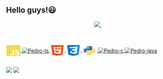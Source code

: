 ## Hello guys!😃

<div align="center">
  <a href="https://github.com/PedroHBLB">
  <img height="180em" src="https://github-readme-stats.vercel.app/api?username=PedroHBLB&show_icons=true&theme=tokyonight&include_all_commits=true&count_private=true"/>
  <img height="180em" src=""/>
</div>

   ##
<div style="display: inline_block"><br>
  <img align="center" alt="Pedro-js" height="30" width="40" src="https://raw.githubusercontent.com/devicons/devicon/master/icons/javascript/javascript-plain.svg">
  <img align="center" alt="Pedro-ts" height="30" width="40" src="https://cdn.jsdelivr.net/gh/devicons/devicon/icons/typescript/typescript-original.svg" />        
  <img align="center" alt="Pedro-html" height="30" width="40" src="https://raw.githubusercontent.com/devicons/devicon/master/icons/html5/html5-original.svg">
  <img align="center" alt="Pedro-css" height="30" width="40" src="https://raw.githubusercontent.com/devicons/devicon/master/icons/css3/css3-original.svg">
  <img align="center" alt="Pedro-py" height="30" width="40" src="https://raw.githubusercontent.com/devicons/devicon/master/icons/python/python-original.svg">
  <img align="center" alt="Pedro-c" height= "30" width="40" src="https://cdn.jsdelivr.net/gh/devicons/devicon/icons/c/c-original.svg" />
  <img align="center" alt="Pedro-java" height= "30" width="40" src="https://cdn.jsdelivr.net/gh/devicons/devicon/icons/java/java-original.svg" />
  
   ##
 
<div>
  <a href = "mailto:pedrobrhl2003@gmail.com"><img src="https://img.shields.io/badge/Gmail-D14836?style=for-the-badge&logo=gmail&logoColor=white"></a>
  <a href="https://www.linkedin.com/in/pedro-henrique-b-l-barbieri-956296200/" target="_blank"><img src="https://img.shields.io/badge/-LinkedIn-%230077B5?style=for-the-badge&logo=linkedin&logoColor=white" target="_blank"></a>
</div>


